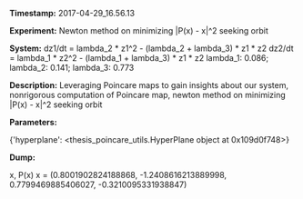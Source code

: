**Timestamp:** 2017-04-29_16.56.13

**Experiment:** Newton method on minimizing |P(x) - x|^2 seeking orbit

**System:**
dz1/dt = lambda_2 * z1^2 - (lambda_2 + lambda_3) * z1 * z2 
dz2/dt = lambda_1 * z2^2 - (lambda_1 + lambda_3) * z1 * z2 
lambda_1: 0.086; lambda_2: 0.141; lambda_3: 0.773

**Description:** Leveraging Poincare maps to gain insights about our system, nonrigorous computation of Poincare map, newton method on minimizing |P(x) - x|^2 seeking orbit

**Parameters:**

{'hyperplane': <thesis_poincare_utils.HyperPlane object at 0x109d0f748>}

**Dump:**

x, P(x)
x = (0.8001902824188868, -1.2408616213889998, 0.7799469885406027, -0.3210095331938847)